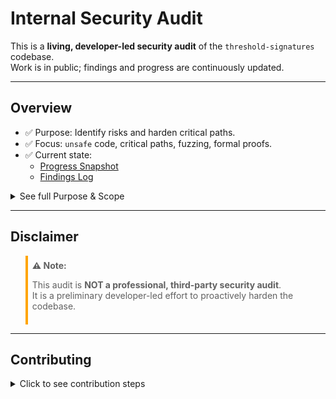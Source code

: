 # Internal Security Audit

This is a **living, developer-led security audit** of the `threshold-signatures` codebase.  
Work is in public; findings and progress are continuously updated.

---

## Overview

- ✅ Purpose: Identify risks and harden critical paths.
- ✅ Focus: `unsafe` code, critical paths, fuzzing, formal proofs.
- ✅ Current state:  
  - [Progress Snapshot](./progress.md)  
  - [Findings Log](./findings.md)

<details>
<summary>See full Purpose & Scope</summary>

Goals:

- Identify `unsafe` code usage
- Map critical paths and attack surfaces
- Ensure high test coverage
- Plan fuzzing & formal proofs
- Document and track risks
</details>

---

## Disclaimer

<blockquote style="border-left: 4px solid orange; padding: 0.5em;">
<b>⚠️ Note:</b>

This audit is **NOT a professional, third-party security audit**.  
It is a preliminary developer-led effort to proactively harden the codebase.
</blockquote>

---

## Contributing

<details>
<summary>Click to see contribution steps</summary>

1. Install [Kani](https://github.com/model-checking/kani?tab=readme-ov-file#installation)  
2. Clone repository: `git clone --depth 1 https://github.com/near/threshold-signatures/`  
3. Run tests: `cd threshold-signatures && cargo test && cargo kani`  
4. Add new findings under `audit/`  
5. Open PRs or issues tagged `dev-audit`  
</details>
